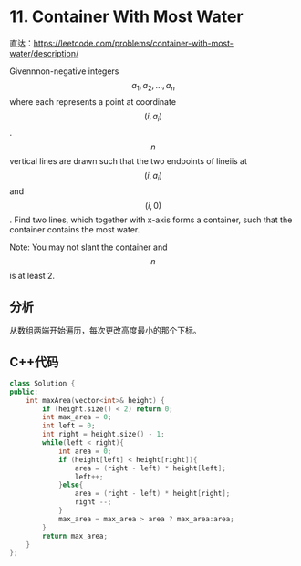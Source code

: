 # 11. Container With Most Water

直达：https://leetcode.com/problems/container-with-most-water/description/

Givennnon-negative integers $$a_1, a_2, ..., a_n$$where each represents a point at coordinate $$(i, a_i)$$. $$n$$ vertical lines are drawn such that the two endpoints of lineiis at $$(i, a_i)$$ and $$(i, 0)$$. Find two lines, which together with x-axis forms a container, such that the container contains the most water.

Note: You may not slant the container and $$n$$ is at least 2.

## 分析

从数组两端开始遍历，每次更改高度最小的那个下标。

## C++代码

```cpp
class Solution {
public:
    int maxArea(vector<int>& height) {
        if (height.size() < 2) return 0;
        int max_area = 0;
        int left = 0;
        int right = height.size() - 1;
        while(left < right){
            int area = 0;
            if (height[left] < height[right]){
                area = (right - left) * height[left];
                left++;
            }else{
                area = (right - left) * height[right];
                right --;
            }
            max_area = max_area > area ? max_area:area;
        }
        return max_area;
    }
};
```



